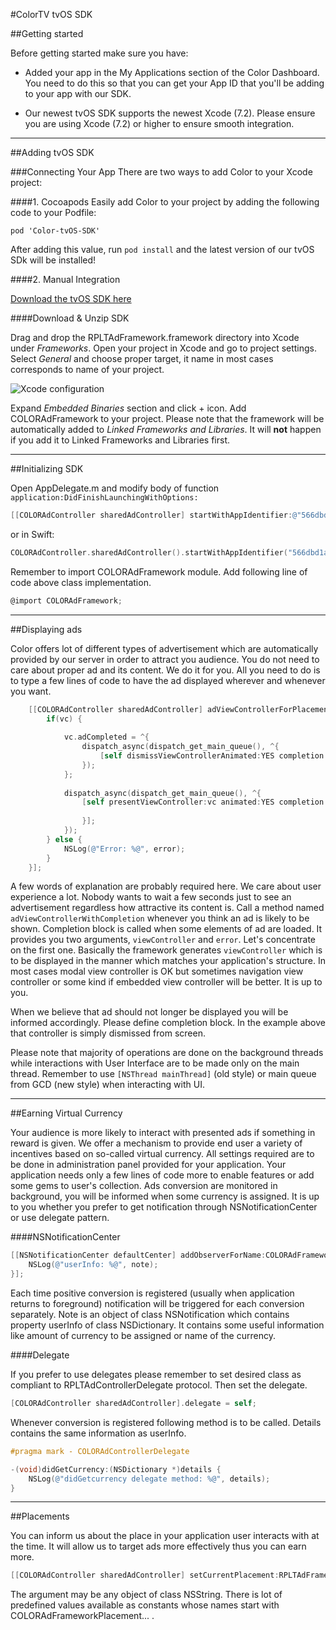 #ColorTV tvOS SDK

##Getting started


Before getting started make sure you have: 

* Added your app in the My Applications section of the Color Dashboard. You need to do this so that you can get your App ID that you'll be adding to your app with our SDK.

* Our newest tvOS SDK supports the newest Xcode (7.2). Please ensure you are using Xcode (7.2) or higher to ensure smooth integration.

---

##Adding tvOS SDK

###Connecting Your App
There are two ways to add Color to your Xcode project:

####1. Cocoapods
Easily add Color to your project by adding the following code to your Podfile:

```
pod 'Color-tvOS-SDK'
```

After adding this value, run `pod install` and the latest version of our tvOS SDk will be installed!

####2. Manual Integration

[Download the tvOS SDK here](https://github.com/replaytv/Color-tvOS-SDK)

####Download & Unzip SDK 

Drag and drop the RPLTAdFramework.framework directory into Xcode under *Frameworks*.
Open your project in Xcode and go to project settings. Select *General* and choose proper target, it name in most cases corresponds to name of your project.

![Xcode configuration](https://www.filepicker.io/api/file/ncUuqdGR1GSOBtTaoUE3)

Expand *Embedded Binaries* section and click + icon. Add COLORAdFramework to your project. Please note that the framework will be automatically added to *Linked Frameworks and Libraries*. It will **not** happen if you add it to Linked Frameworks and Libraries first.

---

##Initializing SDK

Open AppDelegate.m and modify body of function `application:DidFinishLaunchingWithOptions:`

```objective-c
[[COLORAdController sharedAdController] startWithAppIdentifier:@"566dbd1a326aeb750132fdfb"];
```

or in Swift:

```Swift
COLORAdController.sharedAdController().startWithAppIdentifier("566dbd1a326aeb750132fdfb");
```

Remember to import COLORAdFramework module. Add following line of code above class implementation.

```objective-c
@import COLORAdFramework;
```

---

##Displaying ads

Color offers lot of different types of advertisement which are automatically provided by our server in order to attract you audience. You do not need to care about proper ad and its content. We do it for you. All you need to do is to type a few lines of code to have the ad displayed wherever and whenever you want.

```objective-c
    [[COLORAdController sharedAdController] adViewControllerForPlacement:COLORAdFrameworkPlacementAppLaunch withCompletion:^(COLORAdViewController * _Nullable vc, NSError * _Nullable error) {
        if(vc) {
            
            vc.adCompleted = ^{
                dispatch_async(dispatch_get_main_queue(), ^{
                    [self dismissViewControllerAnimated:YES completion:nil];
                });
            };
            
            dispatch_async(dispatch_get_main_queue(), ^{
                [self presentViewController:vc animated:YES completion:^{
                    
                }];
            });
        } else {
            NSLog(@"Error: %@", error);
        }        
    }];
```

A few words of explanation are probably required here. We care about user experience a lot. Nobody wants to wait a few seconds just to see an advertisement regardless how attractive its content is. Call a method named `adViewControllerWithCompletion` whenever you think an ad is likely to be shown. Completion block is called when some elements of ad are loaded.
It provides you two arguments, `viewController` and `error`. Let's concentrate on the first one. Basically the framework generates `viewController` which is to be displayed in the manner which matches your application's structure. In most cases modal view controller is OK but sometimes navigation view controller or some kind if embedded view controller will be better. It is up to you.

When we believe that ad should not longer be displayed you will be informed accordingly. Please define completion block. In the example above that controller is simply dismissed from screen.

Please note that majority of operations are done on the background threads while interactions with User Interface are to be made only on the main thread. Remember to use `[NSThread mainThread]` (old style) or main queue from GCD (new style) when interacting with UI.

---

##Earning Virtual Currency

Your audience is more likely to interact with presented ads if something in reward is given. We offer a mechanism to provide end user a variety of incentives based on so-called virtual currency. All settings required are to be done in administration panel provided for your application. Your application needs only a few lines of code more to enable features or add some gems to user's collection.
Ads conversion are monitored in background, you will be informed when some currency is assigned. It is up to you whether you prefer to get notification through NSNotificationCenter or use delegate pattern.

####NSNotificationCenter

```objective-c
[[NSNotificationCenter defaultCenter] addObserverForName:COLORAdFrameworkNotificationDidGetCurrency object:nil queue:nil usingBlock:^(NSNotification * _Nonnull note) {
    NSLog(@"userInfo: %@", note);
}];
```

Each time positive conversion is registered (usually when application returns to foreground) notification will be triggered for each conversion separately. Note is an object of class NSNotification which contains property userInfo of class NSDictionary. It contains some useful information like amount of currency to be assigned or name of the currency.

####Delegate

If you prefer to use delegates please remember to set desired class as compliant to RPLTAdControllerDelegate protocol. Then set the delegate.

```objective-c
[COLORAdController sharedAdController].delegate = self;
```

Whenever conversion is registered following method is to be called. Details contains the same information as userInfo.

```objective-c
#pragma mark - COLORAdControllerDelegate

-(void)didGetCurrency:(NSDictionary *)details {
    NSLog(@"didGetcurrency delegate method: %@", details);
}
```

---

##Placements

You can inform us about the place in your application user interacts with at the time. It will allow us to target ads more effectively thus you can earn more.

```objective-c
[[COLORAdController sharedAdController] setCurrentPlacement:RPLTAdFrameworkPlacementStageOpen];
```

The argument may be any object of class NSString. There is lot of predefined values available as constants whose names start with COLORAdFrameworkPlacement... .
